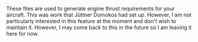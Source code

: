 These files are used to generate engine thrust requirements for your aircraft. This was work that Jüttner Domokos had set up. However, I am not particularly interested in this feature at the moment and don't wish to maintain it. However, I may come back to this in the future so I am leaving it here for now.